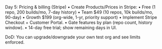 

Day 5: Pricing & billing (Stripe)
	•	Create Products/Prices in Stripe:
	•	Free (1 repo, 200 builds/mo, 7-day history)
	•	Team $49 (10 repos, 10k builds/mo, 90-day)
	•	Growth $199 (org-wide, 1-yr, priority support)
	•	Implement Stripe Checkout + Customer Portal.
	•	Gate features by plan (repo count, history window).
	•	14-day free trial; show remaining days in UI.

DoD: You can upgrade/downgrade your own test org and see limits enforced.